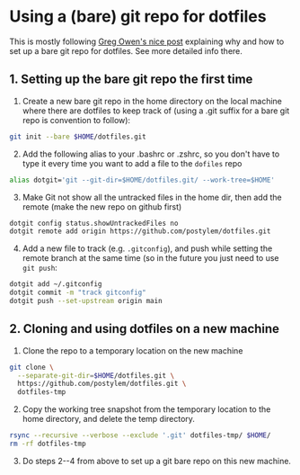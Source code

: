 # Using a (bare) git repo for dotfiles

This is mostly following [Greg Owen's nice post](https://stegosaurusdormant.com/bare-git-repo/) explaining why and how to set up a bare git repo for dotfiles. See more detailed info there.

## 1. Setting up the bare git repo the first time

1. Create a new bare git repo in the home directory on the local machine where there are dotfiles to keep track of (using a .git suffix for a bare git repo is convention to follow):
```bash
git init --bare $HOME/dotfiles.git
```

2. Add the following alias to your .bashrc or .zshrc, so you don't have to type it every time you want to add a file to the `dofiles` repo
```bash
alias dotgit='git --git-dir=$HOME/dotfiles.git/ --work-tree=$HOME'
```

3. Make Git not show all the untracked files in the home dir, then add the remote (make the new repo on github first)
```bash
dotgit config status.showUntrackedFiles no
dotgit remote add origin https://github.com/postylem/dotfiles.git
```

4. Add a new file to track (e.g. `.gitconfig`), and push while setting the remote branch at the same time (so in the future you just need to use `git push`:
```bash
dotgit add ~/.gitconfig
dotgit commit -m "track gitconfig"
dotgit push --set-upstream origin main
```

## 2. Cloning and using dotfiles on a new machine

1. Clone the repo to a temporary location on the new machine
```bash
git clone \
  --separate-git-dir=$HOME/dotfiles.git \
  https://github.com/postylem/dotfiles.git \
  dotfiles-tmp
```

2. Copy the working tree snapshot from the temporary location to the home directory, and delete the temp directory.
```bash
rsync --recursive --verbose --exclude '.git' dotfiles-tmp/ $HOME/
rm -rf dotfiles-tmp
```

3. Do steps 2--4 from above to set up a git bare repo on this new machine.
